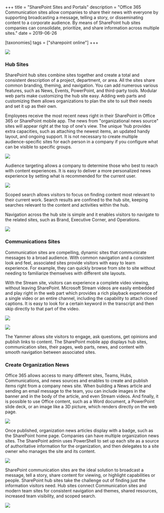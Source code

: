 +++
title = "SharePoint Sites and Portals"
description = "Office 365 Communication sites allow companies to share their news with everyone by supporting broadcasting a message, telling a story, or disseminating content to a corporate audience. By means of SharePoint hub sites companies can consolidate, prioritize, and share information across multiple sites."
date = 2019-06-26

[taxonomies]
tags = ["sharepoint online"]
+++

![](https://o365hq.com/images/414.png)

### Hub Sites

SharePoint hub sites combine sites together and create a total and
consistent description of a project, department, or area. All the sites
share common branding, theming, and navigation. You can add numerous
various features, such as News, Events, PowerPoint, and third-party
tools. Modular web parts make customizing the hub site easy. Adding web
parts and customizing them allows organizations to plan the site to suit
their needs and set it up as their own.

Employees receive the most recent news right in their SharePoint in
Office 365 or SharePoint mobile app. The news from "organizational news
source" sites will appear right at the top of one's view. The unique
'hub provides extra capacities, such as attaching the newest items, an
updated handy layout, and ongoing support. It is not necessary to create
multiple audience-specific sites for each person in a company if you
configure what can be visible to specific groups.

![](https://o365hq.com/images/417.png)

Audience targeting allows a company to determine those who best to reach
with content experiences. It is easy to deliver a more personalized news
experience by setting what is recommended for the current user.

![](https://o365hq.com/images/413.png)

Scoped search allows visitors to focus on finding content most relevant
to their current work. Search results are confined to the hub site,
keeping searches relevant to the content and activities within the hub.

Navigation across the hub site is simple and it enables visitors to
navigate to the related sites, such as Brand, Executive Corner, and
Operations.

![](https://o365hq.com/images/416.png)

### Communications Sites

Communication sites are compelling, dynamic sites that communicate
messages to a broad audience. With common navigation and a consistent
look and feel, associated sites provide visitors with easy to learn
experience. For example, they can quickly browse from site to site
without needing to familiarize themselves with different site layouts.

With the Stream site, visitors can experience a complete video viewing,
without leaving SharePoint. Microsoft Stream videos are easily embedded
and play right in the web part which provides a rich playback experience
of a single video or an entire channel, including the capability to
attach closed captions. It is easy to look for a certain keyword in the
transcript and then skip directly to that part of the video.

![](https://o365hq.com/images/419.png)

![](https://o365hq.com/images/420.png)

The Yammer allows site visitors to engage, ask questions, get opinions
and publish links to content. The SharePoint mobile app displays hub
sites, communication sites, their pages, web parts, news, and content
with smooth navigation between associated sites.

### Create Organization News

Office 365 allows access to many different sites, Teams, Hubs,
Communications, and news sources and enables to create and publish items
right from a company news site. When building a News article and sending
an email message to the team, you can include images in the banner and
in the body of the article, and even Stream videos. And finally, it is
possible to use Office content, such as a Word document, a PowerPoint
slide deck, or an image like a 3D picture, which renders directly on the
web page.

![](https://o365hq.com/images/415.png)

Once published, organization news articles display with a badge, such as
the SharePoint home page. Companies can have multiple organization news
sites. The SharePoint admin uses PowerShell to set up each site as a
source of authoritative information for the organization, and then
delegates to a site owner who manages the site and its content.

![](https://o365hq.com/images/421.png)

SharePoint communication sites are the ideal solution to broadcast a
message, tell a story, share content for viewing, or highlight
capabilities or people. SharePoint hub sites take the challenge out of
finding just the information visitors need. Hub sites connect
Communication sites and modern team sites for consistent navigation and
themes, shared resources, increased team visibility, and scoped search.

![](https://o365hq.com/images/418.png)